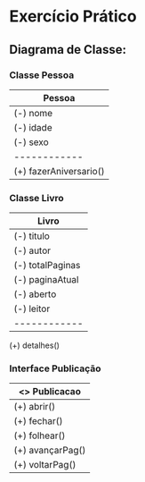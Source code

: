 # Exercício Prático

## Diagrama de Classe:

### Classe Pessoa

Pessoa| 
------------|
(-) nome|
(-) idade|
(-) sexo|
------------|
(+) fazerAniversario()|

### Classe Livro

Livro| 
------------|
(-) titulo|
(-) autor|
(-) totalPaginas|
(-) paginaAtual|
(-) aberto|
(-) leitor|
------------|
(+) detalhes()

### Interface Publicação
<<Interface>> Publicacao| 
------------|
(+) abrir()|
(+) fechar()|
(+) folhear()|
(+) avançarPag()|
(+) voltarPag()|
